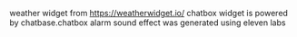weather widget from https://weatherwidget.io/
chatbox widget is powered by chatbase.chatbox
alarm sound effect was generated using eleven labs

